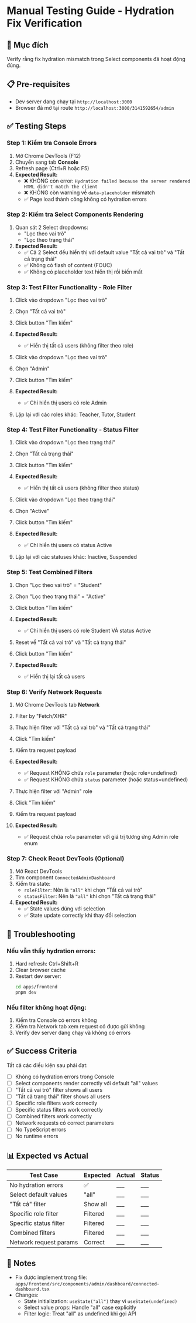 # Manual Testing Guide - Hydration Fix Verification

## 🎯 Mục đích
Verify rằng fix hydration mismatch trong Select components đã hoạt động đúng.

## 📋 Pre-requisites
- Dev server đang chạy tại `http://localhost:3000`
- Browser đã mở tại route `http://localhost:3000/3141592654/admin`

## ✅ Testing Steps

### Step 1: Kiểm tra Console Errors
1. Mở Chrome DevTools (F12)
2. Chuyển sang tab **Console**
3. Refresh page (Ctrl+R hoặc F5)
4. **Expected Result:**
   - ❌ KHÔNG còn error: `Hydration failed because the server rendered HTML didn't match the client`
   - ❌ KHÔNG còn warning về `data-placeholder` mismatch
   - ✅ Page load thành công không có hydration errors

### Step 2: Kiểm tra Select Components Rendering
1. Quan sát 2 Select dropdowns:
   - "Lọc theo vai trò"
   - "Lọc theo trạng thái"
2. **Expected Result:**
   - ✅ Cả 2 Select đều hiển thị với default value "Tất cả vai trò" và "Tất cả trạng thái"
   - ✅ Không có flash of content (FOUC)
   - ✅ Không có placeholder text hiển thị rồi biến mất

### Step 3: Test Filter Functionality - Role Filter
1. Click vào dropdown "Lọc theo vai trò"
2. Chọn "Tất cả vai trò"
3. Click button "Tìm kiếm"
4. **Expected Result:**
   - ✅ Hiển thị tất cả users (không filter theo role)
   
5. Click vào dropdown "Lọc theo vai trò"
6. Chọn "Admin"
7. Click button "Tìm kiếm"
8. **Expected Result:**
   - ✅ Chỉ hiển thị users có role Admin
   
9. Lặp lại với các roles khác: Teacher, Tutor, Student

### Step 4: Test Filter Functionality - Status Filter
1. Click vào dropdown "Lọc theo trạng thái"
2. Chọn "Tất cả trạng thái"
3. Click button "Tìm kiếm"
4. **Expected Result:**
   - ✅ Hiển thị tất cả users (không filter theo status)
   
5. Click vào dropdown "Lọc theo trạng thái"
6. Chọn "Active"
7. Click button "Tìm kiếm"
8. **Expected Result:**
   - ✅ Chỉ hiển thị users có status Active
   
9. Lặp lại với các statuses khác: Inactive, Suspended

### Step 5: Test Combined Filters
1. Chọn "Lọc theo vai trò" = "Student"
2. Chọn "Lọc theo trạng thái" = "Active"
3. Click button "Tìm kiếm"
4. **Expected Result:**
   - ✅ Chỉ hiển thị users có role Student VÀ status Active

5. Reset về "Tất cả vai trò" và "Tất cả trạng thái"
6. Click button "Tìm kiếm"
7. **Expected Result:**
   - ✅ Hiển thị lại tất cả users

### Step 6: Verify Network Requests
1. Mở Chrome DevTools tab **Network**
2. Filter by "Fetch/XHR"
3. Thực hiện filter với "Tất cả vai trò" và "Tất cả trạng thái"
4. Click "Tìm kiếm"
5. Kiểm tra request payload
6. **Expected Result:**
   - ✅ Request KHÔNG chứa `role` parameter (hoặc role=undefined)
   - ✅ Request KHÔNG chứa `status` parameter (hoặc status=undefined)

7. Thực hiện filter với "Admin" role
8. Click "Tìm kiếm"
9. Kiểm tra request payload
10. **Expected Result:**
    - ✅ Request chứa `role` parameter với giá trị tương ứng Admin role enum

### Step 7: Check React DevTools (Optional)
1. Mở React DevTools
2. Tìm component `ConnectedAdminDashboard`
3. Kiểm tra state:
   - `roleFilter`: Nên là `"all"` khi chọn "Tất cả vai trò"
   - `statusFilter`: Nên là `"all"` khi chọn "Tất cả trạng thái"
4. **Expected Result:**
   - ✅ State values đúng với selection
   - ✅ State update correctly khi thay đổi selection

## 🐛 Troubleshooting

### Nếu vẫn thấy hydration errors:
1. Hard refresh: Ctrl+Shift+R
2. Clear browser cache
3. Restart dev server:
   ```bash
   cd apps/frontend
   pnpm dev
   ```

### Nếu filter không hoạt động:
1. Kiểm tra Console có errors không
2. Kiểm tra Network tab xem request có được gửi không
3. Verify dev server đang chạy và không có errors

## ✅ Success Criteria

Tất cả các điều kiện sau phải đạt:
- [ ] Không có hydration errors trong Console
- [ ] Select components render correctly với default "all" values
- [ ] "Tất cả vai trò" filter shows all users
- [ ] "Tất cả trạng thái" filter shows all users
- [ ] Specific role filters work correctly
- [ ] Specific status filters work correctly
- [ ] Combined filters work correctly
- [ ] Network requests có correct parameters
- [ ] No TypeScript errors
- [ ] No runtime errors

## 📊 Expected vs Actual

| Test Case | Expected | Actual | Status |
|-----------|----------|--------|--------|
| No hydration errors | ✅ | ___ | ___ |
| Select default values | "all" | ___ | ___ |
| "Tất cả" filter | Show all | ___ | ___ |
| Specific role filter | Filtered | ___ | ___ |
| Specific status filter | Filtered | ___ | ___ |
| Combined filters | Filtered | ___ | ___ |
| Network request params | Correct | ___ | ___ |

## 📝 Notes

- Fix được implement trong file: `apps/frontend/src/components/admin/dashboard/connected-dashboard.tsx`
- Changes:
  - State initialization: `useState("all")` thay vì `useState(undefined)`
  - Select value props: Handle "all" case explicitly
  - Filter logic: Treat "all" as undefined khi gọi API

